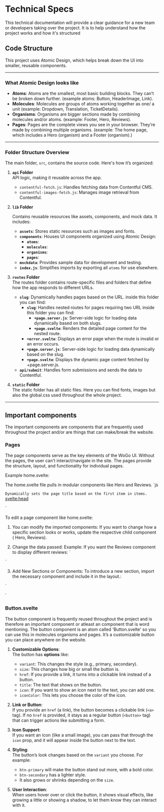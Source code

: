 # Technical Specs

This technical documentation will provide a clear guidance for a new team or developers taking over the project. It is to help understand how the project works and how it's structured

## Code Structure

This project uses Atomic Design, which helps break down the UI into smaller, reusable components.

---

### **What Atomic Design looks like**  
   - **Atoms**: Atoms are the smallest, most basic building blocks. They can’t be broken down further. (example atoms: Button, HeaderImage, Link).
   - **Molecules**: Molecules are groups of atoms working together as one/ a unit (example: Dropdown, Translation, TicketDetails).
   - **Organisms**: Organisms are bigger sections made by combining molecules and/or atoms. (example: Footer, Hero, Reviews).
   - **Pages**: Pages are the complete views you see in your browser. They’re made by combining multiple organisms. (example: The home page, which includes a Hero (organism) and a Footer (organism).)

---

### **Folder Structure Overview**
The main folder, `src`, contains the source code. Here's how it’s organized:

1. **`api` Folder**  
    API logic, making it reusable across the app. 
   - `contentful-fetch.js`: Handles fetching data from Contentful CMS.
   - `contentful-images-fetch.js`: Manages image retrieval from Contentful.

2. **`lib` Folder**  

   Contains reusable resources like assets, components, and mock data. It includes:

   - **`assets`**: Stores static resources such as images and fonts.
   - **`components`**: Houses UI components organized using Atomic Design:
     - **`atoms`**: 
     - **`molecules`**: 
     - **`organisms`**: 
     - **`pages`**: 
   - **`mockdata`**: Provides sample data for development and testing.
   - **`index.js`**: Simplifies imports by exporting all `atoms` for use elsewhere.

3. **`routes` Folder**  
    The routes folder contains route-specific files and folders that define how the app responds to different URLs.

    - **`slug`**: Dynamically handles pages based on the URL. inside this folder you can find: 
        - **`slug`**: Handles nested routes for pages requiring two URL inside this folder you can find: 
            - **`+page.server.js`**: Server-side logic for loading data dynamically based on both slugs.
            - **`+page.svelte`**: Renders the detailed page content for the nested route.
        - **`+error.svelte`**: Displays an error page when the route is invalid or an error occurs.
        - **`+page.server.js`**: Server-side logic for loading data dynamically based on the slug.
        - **`+page.svelte`**:  Displays the dynamic page content fetched by +page.server.js.
    - **`api/submit`**: Handles form submissions and sends the data to Contentful.

4. **`static` Folder**  
The static folder has all static files. Here you can find fonts, images but also the global.css used throughout the whole project.
---

## Important components

The important components are components that are frequently used throughout the project and/or are things that can make/break the website.

### **Pages**

The page components serve as the key elements of the WoGo UI. Without the pages, the user can't interact/navigate in the site. The pages provide the structure, layout, and functionality for individual pages.

Example home.svelte: 

The home.svelte file pulls in modular components like Hero and Reviews.
`js
<script>
  import { Hero, Reviews, TicketCarousel, HowItWorks, HeadLine, WhatWeDo, GiftCard } from '$lib/index';
  export let items;
  export let itemCollection;
</script>
`
Dynamically sets the page title based on the first item in items.
`
<svelte:head>
  <title>{items[0].title}</title>
</svelte:head>
`

To edit a page component like home.svelte:

1. You can modify the imported components: If you want to change how a specific section looks or works, update the respective child component ( Hero, Reviews).

2. Change the data passed:
Example: If you want the Reviews component to display different reviews:
`
<Reviews reviews={items[3].componentsCollection.items} />
`

3. Add New Sections or Components: To introduce a new section, import the necessary component and include it in the layout.:

`
<HeadLine title="New Feature Section" />
<NewFeature data={items[5]} />

`

### **Button.svelte**

The button component is frequently reused throughout the project and is therefore an important component or atleast an component that is word mentioning. The button component is an atom called 'Button.svelte' so you can use this in molecules organisms and pages. It’s a customizable button you can place anywhere on the website.

1. **Customizable Options**:  
   The button has **options** like:
   - `variant`: This changes the style (e.g., primary, secondary).
   - `size`: This changes how big or small the button is.
   - `href`: If you provide a link, it turns into a clickable link instead of a button.
   - `title`: The text that shows on the button.
   - `icon`: If you want to show an icon next to the text, you can add one.
   - `iconColor`: This lets you choose the color of the icon.

2. **Link or Button**:  
   If you provide an `href` (a link), the button becomes a clickable link (`<a>` tag). If no `href` is provided, it stays as a regular button (`<button>` tag) that can trigger actions like submitting a form.

3. **Icon Support**:  
   If you want an icon (like a small image), you can pass that through the `icon` prop, and it will appear inside the button next to the text.

4. **Styling**:  
   The button’s look changes based on the `variant` you choose. For example:
   - `btn-primary` will make the button stand out more, with a bold color.
   - `btn-secondary` has a lighter style.
   - It also grows or shrinks depending on the `size`.

5. **User Interaction**:  
   When users hover over or click the button, it shows visual effects, like growing a little or showing a shadow, to let them know they can interact with it.

